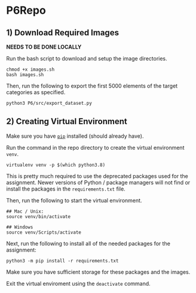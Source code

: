# P6Repo
## 1) Download Required Images
**NEEDS TO BE DONE LOCALLY**  

Run the bash script to download and setup the image directories.
```
chmod +x images.sh  
bash images.sh
```
Then, run the following to export the first 5000 elements of the target categories as specified.
```
python3 P6/src/export_dataset.py
```
## 2) Creating Virtual Environment
Make sure you have [`pip`](https://packaging.python.org/en/latest/tutorials/installing-packages/) installed (should already have).

Run the command in the repo directory to create the virtual environment `venv`.
```
virtualenv venv -p $(which python3.8)
```
This is pretty much required to use the deprecated packages used for the assignment.
Newer versions of Python / package managers will not find or install the packages
in the `requirements.txt` file.  

Then, run the following to start the virtual environment.
```
## Mac / Unix:
source venv/bin/activate 

## Windows
source venv/Scripts/activate
```
Next, run the following to install all of the needed packages for the assignment:
```
python3 -m pip install -r requirements.txt
```
Make sure you have sufficient storage for these packages and the images.  

Exit the virtual enviroment using the `deactivate` command.
